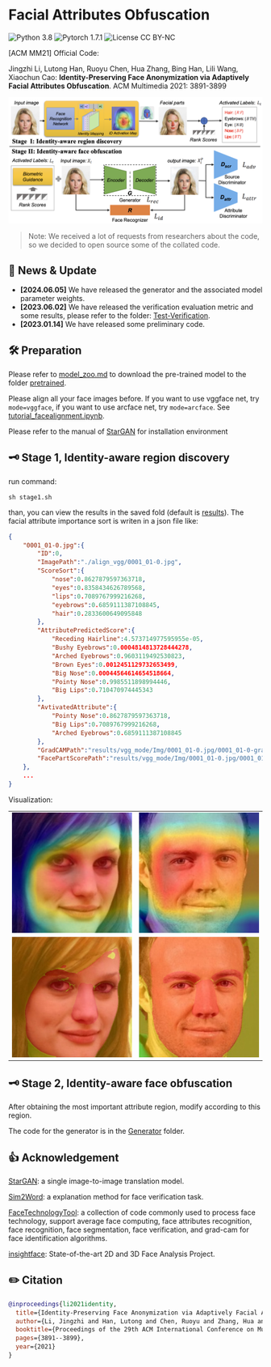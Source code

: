 # Facial Attributes Obfuscation

![Python 3.8](https://img.shields.io/badge/python-3.8-green.svg?style=plastic)
![Pytorch 1.7.1](https://img.shields.io/badge/pytorch-1.7.1-green.svg?style=plastic)
![License CC BY-NC](https://img.shields.io/badge/license-MIT-green.svg?style=plastic)

[ACM MM21] Official Code: 

Jingzhi Li, Lutong Han, Ruoyu Chen, Hua Zhang, Bing Han, Lili Wang, Xiaochun Cao:
**Identity-Preserving Face Anonymization via Adaptively Facial Attributes Obfuscation**. ACM Multimedia 2021: 3891-3899

![](./figure/framework.png)

> Note: We received a lot of requests from researchers about the code, so we decided to open source some of the collated code.

## 📰 News & Update

- **[2024.06.05]** We have released the generator and the associated model parameter weights.
- **[2023.06.02]** We have released the verification evaluation metric and some results, please refer to the folder: [Test-Verification](./Test-Verification).
- **[2023.01.14]** We have released some preliminary code.

## 🛠️ Preparation

Please refer to [model_zoo.md](./pretrained/model_zoo.md) to download the pre-trained model to the folder [pretrained](./pretrained/).

Please align all your face images before. If you want to use vggface net, try `mode=vggface`, if you want to use arcface net, try `mode=arcface`. See [tutorial_facealignment.ipynb](tutorial_facealignment.ipynb).

Please refer to the manual of [StarGAN](https://github.com/yunjey/StarGAN) for installation environment

## 🗝️ Stage 1, Identity-aware region discovery

run command:

```
sh stage1.sh
```

than, you can view the results in the saved fold (default is [results](results)). The facial attribute importance sort is writen in a json file like:

```json
{
    "0001_01-0.jpg":{
        "ID":0,
        "ImagePath":"./align_vgg/0001_01-0.jpg",
        "ScoreSort":{
            "nose":0.8627879597363718,
            "eyes":0.8358434626789568,
            "lips":0.7089767999216268,
            "eyebrows":0.6859111387108845,
            "hair":0.2833600649095848
        },
        "AttributePredictedScore":{
            "Receding Hairline":4.573714977595955e-05,
            "Bushy Eyebrows":0.0004814813728444278,
            "Arched Eyebrows":0.9603119492530823,
            "Brown Eyes":0.0012451129732653499,
            "Big Nose":0.00044564614654518664,
            "Pointy Nose":0.9985511898994446,
            "Big Lips":0.710470974445343
        },
        "AvtivatedAttribute":{
            "Pointy Nose":0.8627879597363718,
            "Big Lips":0.7089767999216268,
            "Arched Eyebrows":0.6859111387108845
        },
        "GradCAMPath":"results/vgg_mode/Img/0001_01-0.jpg/0001_01-0-gradcam.jpg",
        "FacePartScorePath":"results/vgg_mode/Img/0001_01-0.jpg/0001_01-0-part-score.jpg"
    },
    ...
}
```

Visualization:

|||
|-|-|
|![](./results/vgg_mode/Img/0001_01-0.jpg/0001_01-0-gradcam.jpg)|![](./results/vgg_mode/Img/0002_01-6.jpg/0002_01-6-gradcam.jpg)|
|![](./results/vgg_mode/Img/0001_01-0.jpg/0001_01-0-part-score.jpg)|![](./results/vgg_mode/Img/0002_01-6.jpg/0002_01-6-part-score.jpg)|

## 🗝️ Stage 2, Identity-aware face obfuscation

After obtaining the most important attribute region, modify according to this region.

The code for the generator is in the [Generator](./Generator) folder.

<!-- In this part, you can directly use the official stargan v2, and combine the results obtained in the first stage for training and testing.

[https://github.com/clovaai/stargan-v2](https://github.com/clovaai/stargan-v2)

If you have any questions about this part of the operation, please contact me. -->

## 👍 Acknowledgement

[StarGAN](https://github.com/yunjey/StarGAN): a single image-to-image translation model.

[Sim2Word](https://github.com/RuoyuChen10/Sim2Word): a explanation method for face verification task.

[FaceTechnologyTool](https://github.com/RuoyuChen10/FaceTechnologyTool): a collection of code commonly used to process face technology, support average face computing, face attributes recognition, face recognition, face segmentation, face verification, and grad-cam for face identification algorithms.

[insightface](https://github.com/deepinsight/insightface): State-of-the-art 2D and 3D Face Analysis Project.

## ✏️ Citation

```bibtex
@inproceedings{li2021identity,
  title={Identity-Preserving Face Anonymization via Adaptively Facial Attributes Obfuscation},
  author={Li, Jingzhi and Han, Lutong and Chen, Ruoyu and Zhang, Hua and Han, Bing and Wang, Lili and Cao, Xiaochun},
  booktitle={Proceedings of the 29th ACM International Conference on Multimedia},
  pages={3891--3899},
  year={2021}
}
```